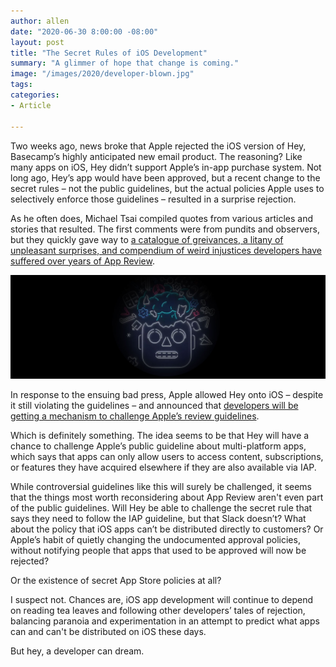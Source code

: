 ```yaml
---
author: allen
date: "2020-06-30 8:00:00 -08:00"
layout: post
title: "The Secret Rules of iOS Development"
summary: "A glimmer of hope that change is coming."
image: "/images/2020/developer-blown.jpg"
tags:
categories:
- Article

---
```


Two weeks ago, news broke that Apple rejected the iOS version of Hey, Basecamp’s highly anticipated new email product. The reasoning? Like many apps on iOS, Hey didn’t support Apple’s in-app purchase system. Not long ago, Hey’s app would have been approved, but a recent change to the secret rules – not the public guidelines, but the actual policies Apple uses to selectively enforce those guidelines – resulted in a surprise rejection.

As he often does, Michael Tsai compiled quotes from various articles and stories that resulted. The first comments were from pundits and observers, but they quickly gave way to [a catalogue of greivances, a litany of unpleasant surprises, and compendium of weird injustices developers have suffered over years of App Review](https://mjtsai.com/blog/2020/06/16/hey-rejected-from-the-app-store/).

<img src="/images/2020/developer-blown-wide.jpg" >

In response to the ensuing bad press, Apple allowed Hey onto iOS – despite it still violating the guidelines – and announced that [developers will be getting a mechanism to challenge Apple’s review guidelines](https://www.apple.com/newsroom/2020/06/apple-reveals-new-developer-technologies-to-foster-the-next-generation-of-apps/).

Which is definitely something. The idea seems to be that Hey will have a chance to challenge Apple’s public guideline about multi-platform apps, which says that apps can only allow users to access content, subscriptions, or features they have acquired elsewhere if they are also available via IAP.

While controversial guidelines like this will surely be challenged, it seems that the things most worth reconsidering about App Review aren't even part of the public guidelines. Will Hey be able to challenge the secret rule that says they need to follow the IAP guideline, but that Slack doesn’t? What about the policy that iOS apps can’t be distributed directly to customers? Or Apple’s habit of quietly changing the undocumented approval policies, without notifying people that apps that used to be approved will now be rejected?

Or the existence of secret App Store policies at all?

I suspect not. Chances are, iOS app development will continue to depend on reading tea leaves and following other developers’ tales of rejection, balancing paranoia and experimentation in an attempt to predict what apps can and can't be distributed on iOS these days.

But hey, a developer can dream.

